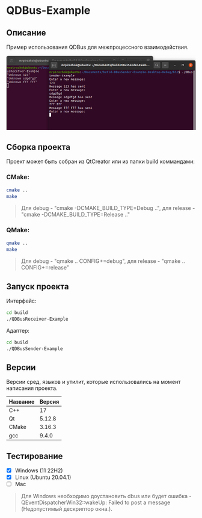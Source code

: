 # QDBus-Example

## Описание

Пример использования QDBus для межпроцессного взаимодействия.

![alt text](doc/QDBus-Example.png)

## Сборка проекта

Проект может быть собран из QtCreator или из папки build коммандами:

### CMake:

```bash
cmake ..
make
```
> Для debug - "cmake -DCMAKE_BUILD_TYPE=Debug ..", для release - "cmake -DCMAKE_BUILD_TYPE=Release .."

### QMake:

```bash
qmake ..
make
```
> Для debug - "qmake .. CONFIG+=debug", для release - "qmake .. CONFIG+=release"

## Запуск проекта

Интерфейс:
```bash
cd build
./QDBusReceiver-Example
```

Адаптер:
```bash
cd build
./QDBusSender-Example
```

## Версии

Версии сред, языков и утилит, которые использовались на момент написания проекта.

| Название   | Версия               |
| -----------|----------------------|
| C++        | 17                   |
| Qt         | 5.12.8               |
| CMake      | 3.16.3               |
| gcc        | 9.4.0                |

## Тестирование

- [x] Windows (11 22H2)
- [x] Linux (Ubuntu 20.04.1)
- [ ] Mac

> Для Windows необходимо доустановить dbus или будет ошибка - QEventDispatcherWin32::wakeUp: Failed to post a message (Недопустимый дескриптор окна.).